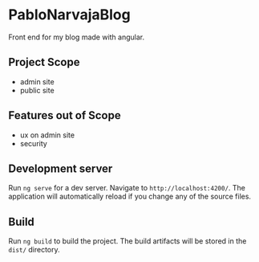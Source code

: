 # PabloNarvajaBlog
Front end for my blog made with angular.

## Project Scope
- admin site
- public site

## Features out of Scope
- ux on admin site
- security


## Development server

Run `ng serve` for a dev server. Navigate to `http://localhost:4200/`. The application will automatically reload if you change any of the source files.

## Build

Run `ng build` to build the project. The build artifacts will be stored in the `dist/` directory.
